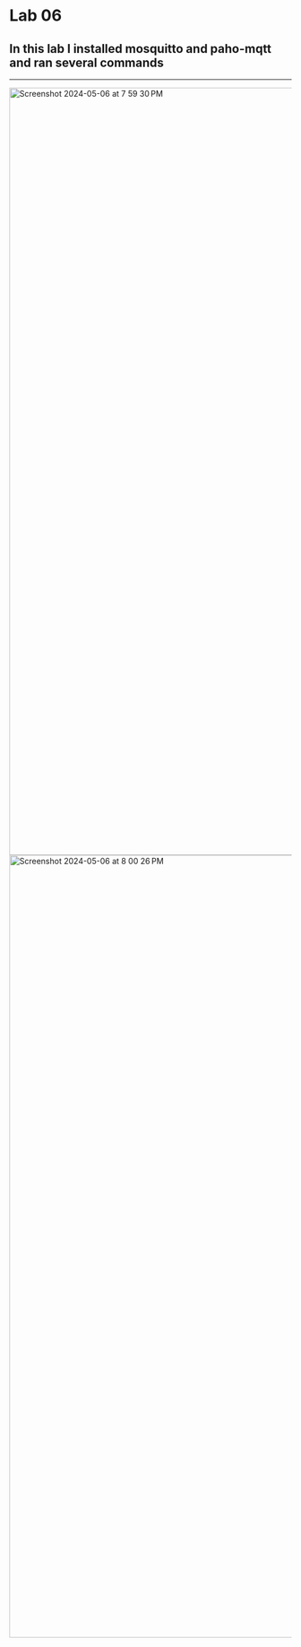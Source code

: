 # Lab 06
## In this lab I installed mosquitto and paho-mqtt and ran several commands
---
<img width="1371" alt="Screenshot 2024-05-06 at 7 59 30 PM" src="https://github.com/JarrettAaronson/D6-Labs/assets/156959670/e40d15f0-3570-4153-8531-78a05f902690">
<img width="1398" alt="Screenshot 2024-05-06 at 8 00 26 PM" src="https://github.com/JarrettAaronson/D6-Labs/assets/156959670/4d3f4b7d-6989-489a-861a-d141cb8e1f89">
